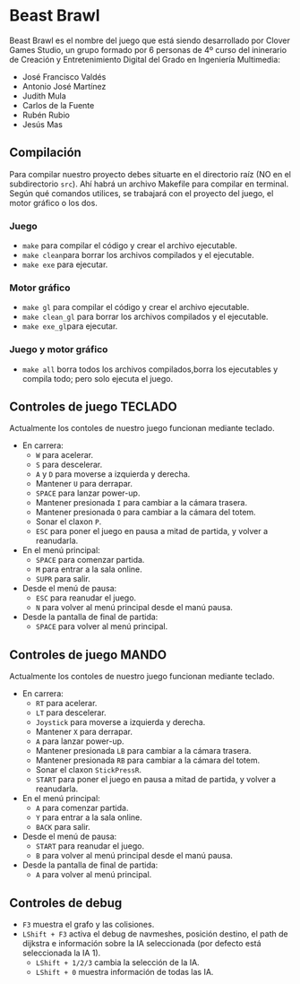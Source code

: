 # Beast Brawl
Beast Brawl es el nombre del juego que está siendo desarrollado por Clover Games Studio, un grupo formado por 6 personas de 4º curso del ininerario de Creación y Entretenimiento Digital del Grado en Ingeniería Multimedia:
* José Francisco Valdés
* Antonio José Martínez
* Judith Mula
* Carlos de la Fuente
* Rubén Rubio
* Jesús Mas

## Compilación

Para compilar nuestro proyecto debes situarte en el directorio raíz (NO en el subdirectorio `src`). Ahí habrá un archivo Makefile para compilar en terminal. Según qué comandos utilices, se trabajará con el proyecto del juego, el motor gráfico o los dos.

### Juego
* `make` para compilar el código y crear el archivo ejecutable.
* `make clean`para borrar los archivos compilados y el ejecutable.
* `make exe` para ejecutar.

### Motor gráfico
* `make gl` para compilar el código y crear el archivo ejecutable.
* `make clean_gl` para borrar los archivos compilados y el ejecutable.
* `make exe_gl`para ejecutar.

### Juego y motor gráfico
* `make all` borra todos los archivos compilados,borra los ejecutables y compila todo; pero solo ejecuta el juego.


## Controles de juego TECLADO
Actualmente los contoles de nuestro juego funcionan mediante teclado.
 * En carrera: 
    * `W` para acelerar.
    * `S` para descelerar.
    * `A` y `D` para moverse a izquierda y derecha.
    * Mantener `U` para derrapar.
    * `SPACE` para lanzar power-up.
    * Mantener presionada `I` para cambiar a la cámara trasera.
    * Mantener presionada `O` para cambiar a la cámara del totem.
    * Sonar el claxon `P`.
    * `ESC` para poner el juego en pausa a mitad de partida, y volver a reanudarla.
 * En el menú principal:
    * `SPACE` para comenzar partida.
    * `M` para entrar a la sala online.
    * `SUPR` para salir.
 * Desde el menú de pausa:
    * `ESC` para reanudar el juego.
    * `N` para volver al menú principal desde el manú pausa.
 * Desde la pantalla de final de partida:
    * `SPACE` para volver al menú principal.

## Controles de juego MANDO
Actualmente los contoles de nuestro juego funcionan mediante teclado.
 * En carrera: 
    * `RT` para acelerar.
    * `LT` para descelerar.
    * `Joystick` para moverse a izquierda y derecha.
    * Mantener `X` para derrapar.
    * `A` para lanzar power-up.
    * Mantener presionada `LB` para cambiar a la cámara trasera.
    * Mantener presionada `RB` para cambiar a la cámara del totem.
    * Sonar el claxon `StickPressR`.
    * `START` para poner el juego en pausa a mitad de partida, y volver a reanudarla.
 * En el menú principal:
    * `A` para comenzar partida.
    * `Y` para entrar a la sala online.
    * `BACK` para salir.
 * Desde el menú de pausa:
    * `START` para reanudar el juego.
    * `B` para volver al menú principal desde el manú pausa.
 * Desde la pantalla de final de partida:
    * `A` para volver al menú principal.

 
 ## Controles de debug
 * `F3` muestra el grafo y las colisiones.
 * `LShift + F3` activa el debug de navmeshes, posición destino, el path de dijkstra e información sobre la IA seleccionada (por defecto está seleccionada la IA 1).
     * `LShift + 1/2/3` cambia la selección de la IA.
     * `LShift + 0` muestra información de todas las IA.
